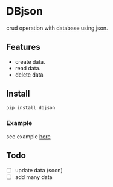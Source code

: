 # DBjson

crud operation with database using json.

## Features 

 * create data.
 * read data.
 * delete data

## Install 
```python
pip install dbjson
```
### Example

see example [here](examples/test.py)

## Todo

 - [ ] update data (soon)
 - [ ] add many data 
